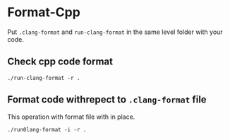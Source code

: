 # Format-Cpp
Put `.clang-format` and `run-clang-format` in the same level folder with your code.

## Check cpp code format

`./run-clang-format -r .`

## Format code withrepect to `.clang-format` file
This operation with format file with in place.

`./run0lang-format -i -r .`
